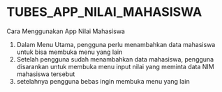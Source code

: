 # TUBES_APP_NILAI_MAHASISWA
Cara Menggunakan App Nilai Mahasiswa
1. Dalam Menu Utama, pengguna perlu menambahkan data mahasiswa untuk bisa membuka menu yang lain
2. Setelah pengguna sudah menambahkan data mahasiswa, pengguna disarankan untuk membuka menu input nilai yang meminta data NIM mahasiswa tersebut
3. setelahnya pengguna bebas ingin membuka menu yang lain
